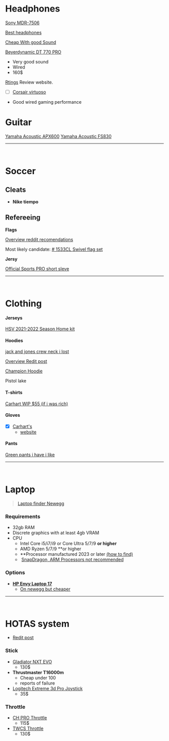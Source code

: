 
# Headphones
[Sony MDR-7506](https://www.rtings.com/headphones/reviews/sony/mdr-7506)


[Best headphones](https://www.rtings.com/headphones/reviews/best/headphones)


[Cheap With good Sound](https://www.amazon.com/gp/product/B08HMWZBXC?tag=rtings-hp-r-third-party-prime-20&ie=UTF8&th=1)


[Beyerdynamic DT 770 PRO](https://www.rtings.com/headphones/reviews/beyerdynamic/dt-770-pro)
- Very good sound 
- Wired
- 160$

[Rtings](https://www.rtings.com/) Review website.  

- [ ] [Corsair virtuoso](https://www.rtings.com/headphones/reviews/corsair/virtuoso-pro)
- Good wired gaming performance



# Guitar  
[Yamaha Acoustic APX600](https://www.amazon.com/dp/B078WYJ3HR?ref=cm_sw_r_cso_cp_apin_dp_ZKSKW55CJ0S5CT9P8CR1&ref_=cm_sw_r_cso_cp_apin_dp_ZKSKW55CJ0S5CT9P8CR1&social_share=cm_sw_r_cso_cp_apin_dp_ZKSKW55CJ0S5CT9P8CR1&peakEvent=4&starsLeft=1&skipTwisterOG=1)
[Yamaha Acoustic FS830](https://shop.usa.yamaha.com/en/p/instruments/guitars-basses-amps/guitar-type/travel-guitars/fs830-acoustic-guitar)

---
&emsp;
# Soccer

## Cleats
- **Nike tiempo**

## Refereeing 


**Flags**

[Overview reddit recomendations](https://www.reddit.com/r/Referees/comments/1clsv0e/buying_flags/)

Most likely candidate: [# 1533CL Swivel flag set](https://officialsports.com/1533cl-official-u-s-soccer-swivel-flag-set/)


**Jersy**

[Official Sports PRO short sleve ](https://officialsports.com/mens-ussf-pro-ss-shirt/)


---
&emsp;
# Clothing 


#### Jerseys 

[HSV 2021-2022 Season Home kit](https://www.mmsports.com/hsv-home-jersey-2021-22)

#### **Hoodies**
[jack and jones crew neck i lost](https://www.jackjones.com/en-us/product/12240188_2161/relaxed-fit-crew-neck-sweatshirt)

[Overview Redit post](https://www.reddit.com/r/malefashionadvice/comments/vtkuhl/i_spent_1500_on_hoodies_and_here_is_what_i_learned/)

[Champion Hoodie](https://www.champion.com/checkouts/cn/Z2NwLXVzLWVhc3QxOjAxSk40MTlYQzZLRVJaNlJCNllBQ0tYNVJK?auto_redirect=false&edge_redirect=true&locale=en-US&skip_shop_pay=true)

Pistol lake

#### **T-shirts**
[Carhart WIP $55 (if i was rich)](https://us.carhartt-wip.com/products/s-s-carhartt-wip-usa-t-shirt-white-43)


#### **Gloves**
- [x] [Carhart's](https://www.amazon.com/Carhartt-Insulated-Synthetic-Leather-Glove/dp/B08V6J3PJJ?th=1&psc=1)
	- [website](https://www.carhartt.com/product/802020/insulated-ducksynthetic-leather-knit-cuff-glove?categoryCode=)


#### **Pants**

[Green pants i have i like](https://www.dickies.com/carpenter-pants/relaxed-fit-heavyweight-duck-carpenter-pants/1939RMS++32+32.html) 





---

&emsp;
# Laptop 
> [Laptop finder Newegg](https://www.newegg.com/tools/laptop-finder?N=600566986%20601394668%20600337010%20601388267%20601331008%20601349624%20601107729%20601423770%20601274231%20601400071%20601296059%20601400076%20600335670%20600487994%20600487991%20601193584%20601184390%20601352308&Order=1&page=2)

### **Requirements**
- 32gb RAM
- Discrete graphics with at least 4gb VRAM
- CPU
	- Intel Core i5/i7/i9 or Core Ultra 5/7/9 **or higher**  
	- AMD Ryzen 5/7/9 **or higher  
	- **Processor manufactured 2023 or later [(how to find)](https://eng.vt.edu/admissions/computer-requirement/processor-launch-date.html)  
	-  [SnapDragon, ARM Processors not recommended](https://eng.vt.edu/admissions/computer-requirement/computer-requirement-frequently-asked-questions.html#q12)

### **Options**

- **[HP Envy Laptop 17](https://www.hp.com/us-en/shop/pdp/hp-envy-laptop-17-da0097nr)**
	- [On newegg but cheaper](https://www.newegg.com/hp-envy-17-3-touchscreen-intel-core-ultra-7-155u-32gb-memory-1-tb-pcie-ssd-geforce-rtx-3050-laptop-gpu-moonstone-gray/p/N82E16834818019?Item=N82E16834818019)

---

&emsp;
# HOTAS system 
- [Redit post](https://www.reddit.com/r/hotas/comments/l7gcql/considering_your_first_hotas_more_comprehensive/)


### Stick
- [Gladiator NXT EVO](https://www.vkbcontrollers.com/products/gladiator-nxt-evo-space-combat-edition-right-hand?variant=39887803580534)
	- 130$
- **Thrustmaster T16000m**
	- Cheap under 100
	- reports of failure 
- [Logitech Extreme 3d  Pro Joystick](https://www.logitechg.com/en-us/products/space/extreme-3d-pro-joystick.html)
	- 35$

### Throttle 
- [CH PRO Throttle ](https://www.amazon.com/CH-Products-Pro-Throttle-USB/dp/B00006B84Z?source=ps-sl-shoppingads-lpcontext&ref_=fplfs&psc=1&smid=A30I8KTV4DUTWQ&gQT=1)
	- 115$
- [TWCS Throttle ](https://www.thrustmaster.com/en-us/products/twcs-throttle/)
	- 130$
